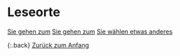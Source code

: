 <link rel="stylesheet" href="/Buchstadt-Leipzig/css/style.css">

# Leseorte

<a href="z_dn.html" class="button">Sie gehen zum</a>
<a href="z_rm.html" class="button">Sie gehen zum</a>
<a href="z_lb.html" class="button">Sie wählen etwas anderes</a>

{:.back}
[Zurück zum Anfang](index.html)

